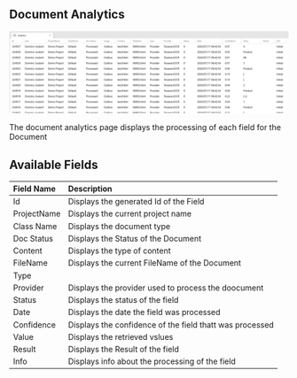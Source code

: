 ## Document Analytics

![Document analytics](/assets/DocumentAnalytics.png)

The document analytics page displays the processing of each field for the Document

## Available Fields

| Field Name | Description |
| :--- | :--- |
| Id | Displays the generated Id of the Field |
| ProjectName | Displays the current project name |
| Class Name | Displays the document type |
| Doc Status | Displays the Status of the Document |
| Content | Displays the type of content |
| FileName | Displays the current FileName of the Document |
| Type | |
| Provider | Displays the provider used to process the doocument |
| Status | Displays the status of the field |
| Date | Displays the date the field was processed |
| Confidence | Displays the confidence of the field thatt was processed |
| Value | Displays the retrieved vslues |
| Result | Displays the Result of the field |
| Info | Displays info about the processing of the field |
